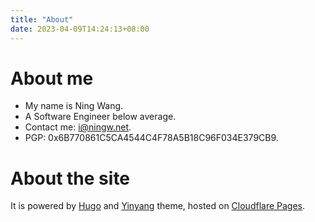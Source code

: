 ```yaml
---
title: "About"
date: 2023-04-09T14:24:13+08:00
---
```


# About me

- My name is Ning Wang.
- A Software Engineer below average.
- Contact me: [i@ningw.net](mailto:i@ningw.net).
- PGP: 0x6B770861C5CA4544C4F78A5B18C96F034E379CB9.

# About the site

It is powered by [Hugo](https://gohugo.io/) and [Yinyang](https://github.com/joway/hugo-theme-yinyang) theme, hosted on [Cloudflare Pages](https://pages.cloudflare.com/).

